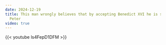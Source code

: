 ```yaml
---
date: 2024-12-19
title: This man wrongly believes that by accepting Benedict XVI he is staying with
  Peter
video: true
---
```



{{< youtube ls4FepD1DFM >}}
